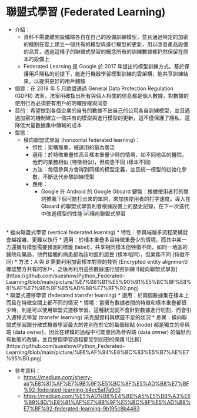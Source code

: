 # 聯盟式學習 (Federated Learning)

* 介紹：
  * 資料不需要離開設備端各自在自己的設備訓練模型，並且通過特定的加密的機制在雲上建立一個共有的模型與進行模型的更新，用以改善產品設備的品質，透過這樣子的聯盟式學習的概念所有的訓練數據都仍然保留在原本的設備上
  * Federated Learning 是 Google 於 2017 年提出的模型訓練方式。基於保護用戶隱私的前提下，能進行機器學習模型訓練的雲架構，能共享訓練結果，以提供更好的用戶體驗
* 個資：在 2018 年 5 月歐盟通過 General Data Protection Regulation (GDPR) 法案，法案明確指出所有與個人相關的信息都是個人數據，對數據的使用行為必須要有用戶的明確授權與同意
* 目的：希望做到各個企業的自有的數據不出自己的公司各自訓練模型，並且通過加密的機制建立一個共有的模型與進行模型的更新，這不僅保護了隱私，還降低大量數據集中傳輸的成本
* 型態：
  * 橫向聯盟式學習 (horizontal federated learning)：
    * 特性：架構簡單，被運用的最為廣泛
    * 適用：於特徵重疊性高且樣本重疊少時的情境，如不同地區的醫院，他們的業務相似 (特徵相似)，但病患不同 (樣本不同)
    * 方法：每個參與方會得到同樣的模型定義，並且統一模型的初始化參數，不斷迭代步驟訓練模型
    * 應用：
      * Google 在 Android 的 Google Gboard 鍵盤：根據使用者打的單詞推薦下個可能打出來的單詞，來加快使用者的打字速度。導入在 Gboard 的聯盟式學習則會根據設備上的歷史記錄，在下一次迭代中改進模型的性能
    ![橫向聯盟式學習](https://github.com/sueshow/Python_Federated-Learning/blob/main/picture/%E6%A9%AB%E5%90%91%E5%BC%8F%E8%81%AF%E7%9B%9F%E5%AD%B8%E7%BF%92.png)
<br>
  * 縱向聯盟式學習 (vertical federated learning)
    * 特性：參與端越多流程架構就會越複雜，更難以執行
    * 適用：於樣本重疊多且特徵重疊少的情境，而其中某一方還擁有模型需要預測的標籤 (label)，共享相同樣本但特徵不同，如同一地區的醫院和藥局，他們接觸的病患都為該地區的居民 (樣本相同)，但業務不同 (特徵不同)
    * 方法：A 與 B 需要利用加密樣本對齊的技術 (Encrypted entity alignment) 確認雙方共有的客戶，之後再利用這些數據進行加密訓練
    ![縱向聯盟式學習](https://github.com/sueshow/Python_Federated-Learning/blob/main/picture/%E7%B8%B1%E5%90%91%E5%BC%8F%E8%81%AF%E7%9B%9F%E5%AD%B8%E7%BF%92.png)
<br>
  * 聯盟式遷移學習 (federated transfer learning)
    * 適用：於兩個數據集在樣本上而且在特徵空間上都不同的情況
    * 情境：當擁有數據者間的特徵和樣本重疊都很少時，則是可以使用聯盟式遷移學習，這種狀況就不會針對數據進行切割，而會引入遷移式學習 (transfer learning) 來克服資料與標籤不足的狀況
    * 差異：橫向聯盟式學習跟分散式機器學習最大的差別在於它的每個結點 (node) 都是獨立的參與端 (data owner)，因此在建模的過程中可能會因為參與端 (data owner) 的偏好而有動態的改變，並且整個學習過程都受到加密的保護
    ![比較](https://github.com/sueshow/Python_Federated-Learning/blob/main/picture/%E6%AF%94%E8%BC%83%E5%B7%AE%E7%95%B0.png)    
    
* 參考資料：
  * https://medium.com/sherry-ai/%E8%81%AF%E7%9B%9F%E5%BC%8F%E5%AD%B8%E7%BF%92-federated-learning-b4cc5af7a9c0
  * https://medium.com/%E5%AD%B8%E4%BB%A5%E5%BB%A3%E6%89%8D/%E8%81%AF%E7%9B%9F%E5%BC%8F%E5%AD%B8%E7%BF%92-federated-learning-9b195c8b4463
